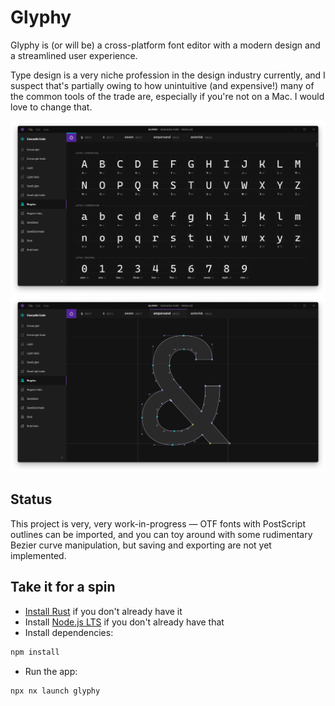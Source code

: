 # Glyphy

Glyphy is (or will be) a cross-platform font editor with a modern design and a
streamlined user experience.

Type design is a very niche profession in the design industry currently, and I
suspect that's partially owing to how unintuitive (and expensive!) many of the
common tools of the trade are, especially if you're not on a Mac. I would love
to change that.

[![Glyphy screenshot showing an overview of Cascadia Code Regular](./meta/Glyphy_CascadiaCode_Home.png)](./meta/Glyphy_CascadiaCode_Home.png)
[![Glyphy screenshot showing the editor for Cascadia Code's "Ampersand" glyph](./meta/Glyphy_CascadiaCode_Ampersand.png)](./meta/Glyphy_CascadiaCode_Ampersand.png)

## Status

This project is very, very work-in-progress &mdash; OTF fonts with PostScript
outlines can be imported, and you can toy around with some rudimentary Bezier
curve manipulation, but saving and exporting are not yet implemented.

## Take it for a spin

- [Install Rust](https://www.rust-lang.org/learn/get-started) if you don't already have it
- Install [Node.js LTS](https://nodejs.org/en) if you don't already have that
- Install dependencies:
```sh
npm install
```
- Run the app:
```sh
npx nx launch glyphy
```
